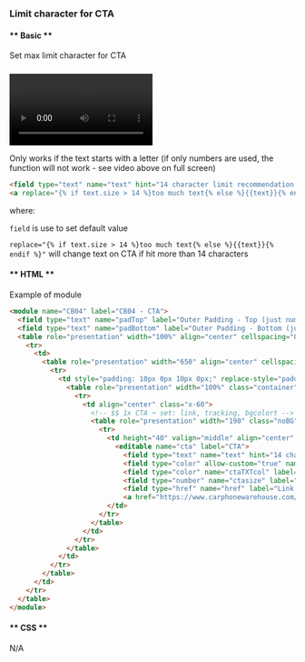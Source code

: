 ### Limit character for CTA

<!-- tabs:start -->

#### ** Basic **

Set max limit character for CTA

<video controls pause style="max-width: 50%; height: auto; margin: 10 0 auto;">
  <source src="http://currys-ssl.cdn.dixons.com/css/themes/email/LAB/EmailStudioGuide/v1/CTA_character_count.webm">
  Your browser does not support the video tag.
</video>

<i class="fas fa-fw fa-bug"></i> Only works if the text starts with a letter (if only numbers are used, the function will not work - see video above on full screen)



``` html
<field type="text" name="text" hint="14 character limit recommendation to keep the text on one line" default="CTA"></field>
<a replace="{% if text.size > 14 %}too much text{% else %}{{text}}{% endif %}">CTA</a>
```

where:

`field` is use to set default value

`replace="{% if text.size > 14 %}too much text{% else %}{{text}}{% endif %}"` will change text on CTA if hit more than 14 characters


#### ** HTML **
Example of module
```html
<module name="CB04" label="CB04 - CTA">
  <field type="text" name="padTop" label="Outer Padding - Top (just number)" default="10"></field>
  <field type="text" name="padBottom" label="Outer Padding - Bottom (just number)" default="10"></field>
  <table role="presentation" width="100%" align="center" cellspacing="0" cellpadding="0" border="0">
    <tr>
      <td>
        <table role="presentation" width="650" align="center" cellspacing="0" cellpadding="0" border="0" class="fw">
          <tr>
            <td style="padding: 10px 0px 10px 0px;" replace-style="padding:{{padTop}}px 0px {{padBottom}}px 0px;">
              <table role="presentation" width="100%" class="container" border="0" cellpadding="0" cellspacing="0" align="center">
                <tr>
                  <td align="center" class="x-60">
                    <!-- $$ 1x CTA ¬ set: link, tracking, bgcolort -->
                    <table role="presentation" width="190" class="noBG" border="0" cellpadding="0" cellspacing="0" align="center">
                      <tr>
                        <td height="40" valign="middle" align="center" bgcolor="#00224f;" replace-bgcolor="{{editables.cta.ctacol}}" class="noBG hA">
                          <editable name="cta" label="CTA">
                            <field type="text" name="text" hint="14 character limit recommendation to keep the text on one line" default="CTA"></field>
                            <field type="color" allow-custom="true" name="ctacol" label="CTA background colour" default="#00224f" hint="Select CTA background colour by clicking on the colour picker or pasting a HEX code with the hashtag"> </field>
                            <field type="color" name="ctaTXTcol" label="CTA text colour" default="#ffffff"></field>
                            <field type="number" name="ctasize" label="CTA text size" default="18"></field>
                            <field type="href" name="href" label="Link URL" default="https://www.carphonewarehouse.com/"></field>
                            <a href="https://www.carphonewarehouse.com/" replace-href="{{href}}" replace="{% if text.size > 14 %}too much text{% else %}{{text}}{% endif %}" style="background-color:#00224f; border-radius:3px; color:#ffffff; display:block; font-family:Arial, Helvetica, sans-serif; font-weight: bold; font-size:18px; line-height:40px; text-align:center; text-decoration:none; -webkit-text-size-adjust:inherit;" replace-style="background-color:{{ctacol}}; border-radius:3px; color:{{ctaTXTcol}}; display:block; font-family:Arial, Helvetica, sans-serif; font-weight: bold; font-size:{{ctasize}}px;line-height:40px; text-align:center; text-decoration:none; -webkit-text-size-adjust:inherit;">CTA</a> </editable>
                        </td>
                      </tr>
                    </table>
                  </td>
                </tr>
              </table>
            </td>
          </tr>
        </table>
      </td>
    </tr>
  </table>
</module>
```

#### ** CSS **
N/A

<!-- tabs:end -->
